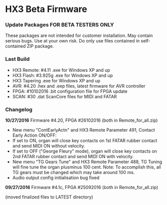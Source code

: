 HX3 Beta Firmware
=================

### Update Packages FOR BETA TESTERS ONLY

These packages are not intended for customer installation. May contain serious 
bugs. Use at your own risk. Do only use files contained in self-contained ZIP 
package.

### Last Build

* HX3 Remote: #4.11  .exe for Windows XP and up
* HX3 Flash: #3.925g   .exe for Windows XP and up
* HX3 Tapering	    .exe for Windows XP and up
* AVR:  #4.20      .hex and .eep files, latest firmware for AVR controller
* FPGA: #10102016   .bit configuration file for FPGA update
* SCAN: #30         .dat ScanCore files for MIDI and FATAR

### Changelog

<b>10/27/2016</b> Firmware #4.20, FPGA #26102016 (both in Remote_for_all.zip)

*  New menu "ContEarlyActn" and HX3 Remote Parameter 491, Contact Early Action ON/OFF:
 * If set to ON, organ will close key contacts on 1st FATAR rubber contact and send MIDI ON without velocity.
 * If set to OFF ("George Fleury" mode), organ will close key contacts on 2nd FATAR rubber contact and send MIDI ON with velocity.
*  New menu "TG Gears Tune" and HX3 Remote Parameter 488, TG Tuning will fine tune the organ plusminus 100 cent. 
Note: To accomplish this, all TG gears must be changed which may take around 100 ms.
* Audio output config initialisation bug fixed


<b>09/27/2016</b> Firmware #4.1c, FPGA #25092016 (both in Remote_for_all.zip)

(moved finalized files to LATEST directory)
